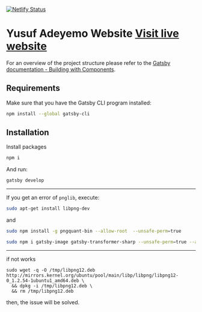 [![Netlify Status](https://api.netlify.com/api/v1/badges/2795d1cf-4f0b-4200-8b21-77990c83d562/deploy-status)](https://app.netlify.com/sites/yusadolat/deploys)

# Yusuf Adeyemo Website [Visit live website](https://yusadolat.me)

For an overview of the project structure please refer to the [Gatsby documentation - Building with Components](https://www.gatsbyjs.org/docs/building-with-components/).

## Requirements

Make sure that you have the Gatsby CLI program installed:
```sh
npm install --global gatsby-cli
```

## Installation

Install packages
```sh
npm i
```

And run:
```sh
gatsby develop
```
----
If you get an error of `pnglib`, execute:
```sh
sudo apt-get install libpng-dev
```
and
```sh
sudo npm install -g pngquant-bin --allow-root  --unsafe-perm=true
```
```sh
sudo npm i gatsby-image gatsby-transformer-sharp --unsafe-perm=true --allow-root
```

---

if not works
```
sudo wget -q -O /tmp/libpng12.deb http://mirrors.kernel.org/ubuntu/pool/main/libp/libpng/libpng12-0_1.2.54-1ubuntu1_amd64.deb \
  && dpkg -i /tmp/libpng12.deb \
  && rm /tmp/libpng12.deb
```
then, the issue will be solved.
